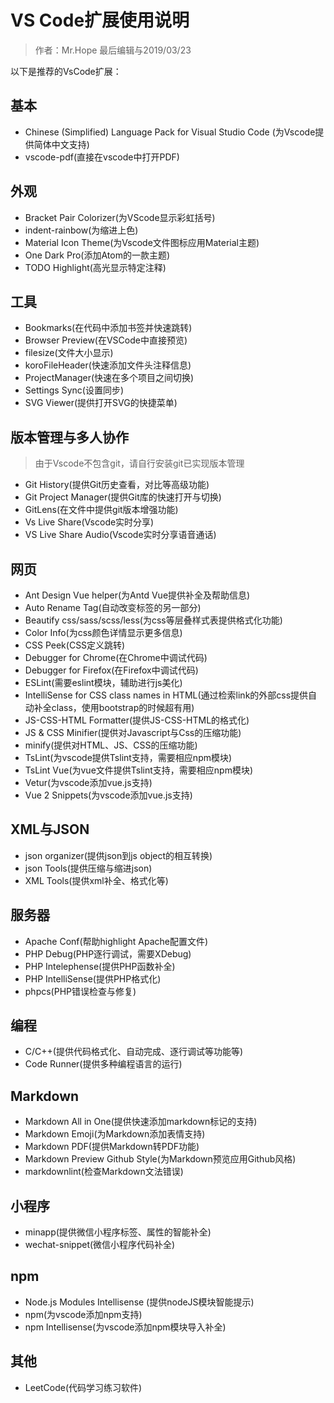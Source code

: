 # VS Code扩展使用说明

> 作者：Mr.Hope 最后编辑与2019/03/23

以下是推荐的VsCode扩展：

## 基本

- Chinese (Simplified) Language Pack for Visual Studio Code (为Vscode提供简体中文支持)
- vscode-pdf(直接在vscode中打开PDF)

## 外观

- Bracket Pair Colorizer(为VScode显示彩虹括号)
- indent-rainbow(为缩进上色)
- Material Icon Theme(为Vscode文件图标应用Material主题)
- One Dark Pro(添加Atom的一款主题)
- TODO Highlight(高光显示特定注释)

## 工具

- Bookmarks(在代码中添加书签并快速跳转)
- Browser Preview(在VSCode中直接预览)
- filesize(文件大小显示)
- koroFileHeader(快速添加文件头注释信息)
- ProjectManager(快速在多个项目之间切换)
- Settings Sync(设置同步)
- SVG Viewer(提供打开SVG的快捷菜单)

## 版本管理与多人协作

> 由于Vscode不包含git，请自行安装git已实现版本管理

- Git History(提供Git历史查看，对比等高级功能)
- Git Project Manager(提供Git库的快速打开与切换)
- GitLens(在文件中提供git版本增强功能)
- Vs Live Share(Vscode实时分享)
- VS Live Share Audio(Vscode实时分享语音通话)

## 网页

- Ant Design Vue helper(为Antd Vue提供补全及帮助信息)
- Auto Rename Tag(自动改变标签的另一部分)
- Beautify css/sass/scss/less(为css等层叠样式表提供格式化功能)
- Color Info(为css颜色详情显示更多信息)
- CSS Peek(CSS定义跳转)
- Debugger for Chrome(在Chrome中调试代码)
- Debugger for Firefox(在Firefox中调试代码)
- ESLint(需要eslint模块，辅助进行js美化)
- IntelliSense for CSS class names in HTML(通过检索link的外部css提供自动补全class，使用bootstrap的时候超有用)
- JS-CSS-HTML Formatter(提供JS-CSS-HTML的格式化)
- JS & CSS Minifier(提供对Javascript与Css的压缩功能)
- minify(提供对HTML、JS、CSS的压缩功能)
- TsLint(为vscode提供Tslint支持，需要相应npm模块)
- TsLint Vue(为vue文件提供Tslint支持，需要相应npm模块)
- Vetur(为vscode添加vue.js支持)
- Vue 2 Snippets(为vscode添加vue.js支持)

## XML与JSON

- json organizer(提供json到js object的相互转换)
- json Tools(提供压缩与缩进json)
- XML Tools(提供xml补全、格式化等)

## 服务器

- Apache Conf(帮助highlight Apache配置文件)
- PHP Debug(PHP逐行调试，需要XDebug)
- PHP Intelephense(提供PHP函数补全)
- PHP IntelliSense(提供PHP格式化)
- phpcs(PHP错误检查与修复)

## 编程

- C/C++(提供代码格式化、自动完成、逐行调试等功能等)
- Code Runner(提供多种编程语言的运行)

## Markdown

- Markdown All in One(提供快速添加markdown标记的支持)
- Markdown Emoji(为Markdown添加表情支持)
- Markdown PDF(提供Markdown转PDF功能)
- Markdown Preview Github Style(为Markdown预览应用Github风格)
- markdownlint(检查Markdown文法错误)

## 小程序

- minapp(提供微信小程序标签、属性的智能补全)
- wechat-snippet(微信小程序代码补全)

## npm

- Node.js Modules Intellisense (提供nodeJS模块智能提示)
- npm(为vscode添加npm支持)
- npm Intellisense(为vscode添加npm模块导入补全)

## 其他

- LeetCode(代码学习练习软件)